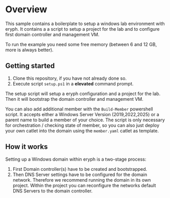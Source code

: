# Overview

This sample contains a boilerplate to setup a windows lab environment with eryph.
It contains a a script to setup a project for the lab and to configure first domain controller and management VM.

To run the example you need some free memory (between 6 and 12 GB, more is always better).

## Getting started

1. Clone this repository, if you have not already done so.
2. Execute script `setup.ps1` in a **elevated** command prompt. 

The setup script will setup a eryph configuration and a project for the lab. Then it will bootstrap the domain controller and management VM.

You can also add additional member with the `Build-Member` powershell script. It accepts either a Windows Server Version (2019,2022,2025) or a parent name to build a member of your choice. The script is only necessary for orchestration / checking state of member, so you can also just deploy your own catlet into the domain using the `member.yaml` catlet as template. 


## How it works

Setting up a Windows domain within eryph is a two-stage process: 
1. First Domain controller(s) have to be created and bootstrapped. 
2. Then DNS Server settings have to be configured for the domain network. Therefore we recommend running the domain in its own project. Within the project you can reconfigure the networks default DNS Servers to the domain controller. 